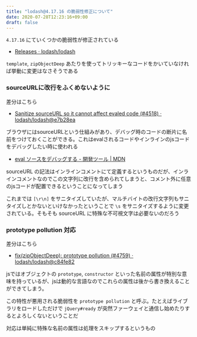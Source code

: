 ```yaml
---
title: "lodash@4.17.16 の脆弱性修正について"
date: 2020-07-28T12:23:16+09:00
draft: false
---
```


`4.17.16` にていくつかの脆弱性が修正されている

- [Releases · lodash/lodash](https://github.com/lodash/lodash/releases)

`template`, `zipObjectDeep` あたりを使ってトリッキーなコードをかいていなければ挙動に変更はなさそうである


### sourceURLに改行をふくめないように

差分はこちら

- [Sanitize sourceURL so it cannot affect evaled code (#4518) · lodash/lodash@e7b28ea](https://github.com/lodash/lodash/commit/e7b28ea6cb17b4ca021e7c9d66218c8c89782f32)

ブラウザにはsourceURLという仕組みがあり、デバッグ時のコードの断片に名前をつけておくことができる。これはevalされるコードやインラインのjsコードをデバッグしたい時に使われる

- [eval ソースをデバッグする - 開発ツール | MDN](https://developer.mozilla.org/ja/docs/Tools/Debugger/How_to/Debug_eval_sources)

sourceURL の記法はインラインコメントにて定義するというものだが、インラインコメントなのでこの文字列に改行を含められてしまうと、コメント外に任意のjsコードが配置できるということになってしまう

これまでは `[\r\n]` をサニタイズしていたが、マルチバイトの改行文字列もサニタイズしとかないといけなかったということで `\s` をサニタイズするように変更されている。そもそも sourceURL に特殊な不可視文字は必要ないのだろう


### prototype pollution 対応

差分はこちら

- [fix(zipObjectDeep): prototype pollution (#4759) · lodash/lodash@c84fe82](https://github.com/lodash/lodash/commit/c84fe82760fb2d3e03a63379b297a1cc1a2fce12)

jsではオブジェクトの `prototype`, `constructor` といった名前の属性が特別な意味を持っているが、jsは動的な言語なのでこれらの属性は後から書き換えることができてしまう。

この特性が悪用される脆弱性を `prototype pollution` と呼ぶ。たとえばライブラリをロードしただけで `jQuery#ready` が突然ファーウェイと通信し始めたりするとよろしくないということだ

対応は単純に特殊な名前の属性は処理をスキップするというもの
